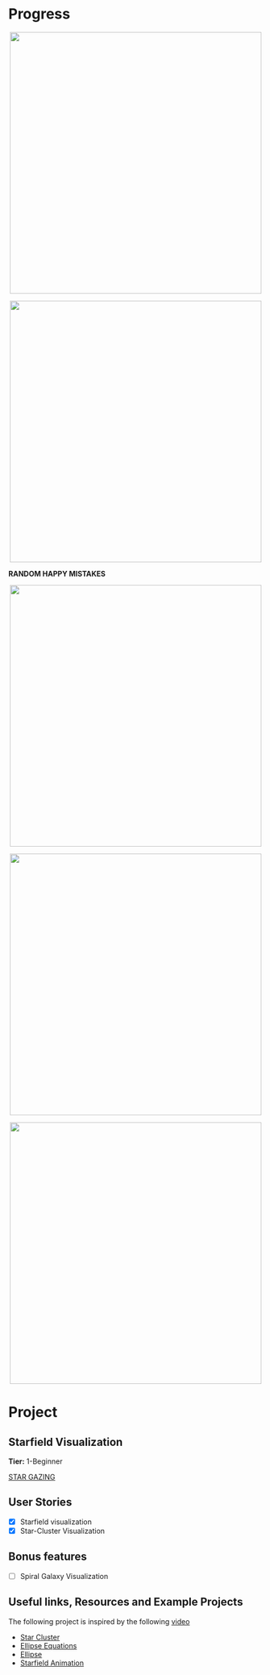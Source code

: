 # Progress
<p align="center">
  <img width="499" height="519" src="https://user-images.githubusercontent.com/64830745/82482044-dd5fe080-9af3-11ea-96cc-f7b0d021d487.gif"></img>
</p>

<p align="center">
  <img width="499" height="519" src="https://user-images.githubusercontent.com/64830745/82482094-f4063780-9af3-11ea-9e1e-cffe72d82319.gif"></img>
</p>

**RANDOM HAPPY MISTAKES**

<p align="center">
  <img width="499" height="519" src="https://user-images.githubusercontent.com/64830745/82481533-13509500-9af3-11ea-9275-74d5848a4d21.gif"></img>
</p>

<p align="center">
  <img width="499" height="519" src="https://user-images.githubusercontent.com/64830745/82481852-9540be00-9af3-11ea-8ff4-73f89498fbf3.gif"></img>
</p>

<p align="center">
  <img width="499" height="519" src="https://user-images.githubusercontent.com/64830745/82481963-bd302180-9af3-11ea-9ffa-078a607c82eb.gif"></img>
</p>


# Project
## Starfield Visualization
**Tier:** 1-Beginner

[STAR GAZING](https://en.wikipedia.org/wiki/Glossary_of_astronomy)

## User Stories

-   [x] Starfield visualization
-   [x] Star-Cluster Visualization

## Bonus features

-   [ ] Spiral Galaxy Visualization

## Useful links, Resources and Example Projects

The following project is inspired by the following [video](https://thecodingtrain.com/CodingChallenges/001-starfield.html) 
-   [Star Cluster](https://codeboje.de/starfields-and-galaxies-python/)
-   [Ellipse Equations](https://mathopenref.com/coordparamellipse.html)
-   [Ellipse](https://en.wikipedia.org/wiki/Ellipse)
-   [Starfield Animation](https://github.com/jparise/pygame-starfield/blob/master/starfield.py)

